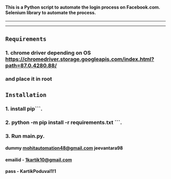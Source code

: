 #### This is a Python script to automate the login process on Facebook.com. Selenium library to automate the process.
---
---

## ```Requirements```
### 1. chrome driver depending on OS https://chromedriver.storage.googleapis.com/index.html?path=87.0.4280.88/
### and place it in root 

## ```Installation```
### 1. install pip```.
### 2. python -m pip install -r requirements.txt ```.
### 3. Run main.py.


#### dummy mohitautomation48@gmail.com jeevantara98
#### emailid - 1kartik10@gmail.com
#### pass - KartikPoduval1!1



